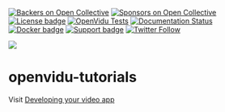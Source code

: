 [![Backers on Open Collective](https://opencollective.com/openvidu/backers/badge.svg)](https://opencollective.com/openvidu#backers) [![Sponsors on Open Collective](https://opencollective.com/openvidu/sponsors/badge.svg)](https://opencollective.com/openvidu#sponsors) [![License badge](https://img.shields.io/badge/license-Apache2-orange.svg)](http://www.apache.org/licenses/LICENSE-2.0)
[![OpenVidu Tests](https://github.com/OpenVidu/openvidu/actions/workflows/openvidu-ce-test.yml/badge.svg)](https://github.com/OpenVidu/openvidu/actions/workflows/openvidu-ce-test.yml)
[![Documentation Status](https://readthedocs.org/projects/openvidu/badge/?version=stable)](https://docs.openvidu.io/en/stable/?badge=stable)
[![Docker badge](https://img.shields.io/docker/pulls/openvidu/openvidu-server-kms.svg)](https://hub.docker.com/r/openvidu/openvidu-server-kms)
[![Support badge](https://img.shields.io/badge/support-sof-yellowgreen.svg)](https://openvidu.discourse.group/)
[![Twitter Follow](https://img.shields.io/twitter/follow/openvidu.svg?style=social)](https://twitter.com/openvidu)

[![][OpenViduLogo]](http://openvidu.io)

openvidu-tutorials
===

Visit [Developing your video app](https://docs.openvidu.io/en/stable/developing-your-video-app/)

[OpenViduLogo]: https://secure.gravatar.com/avatar/5daba1d43042f2e4e85849733c8e5702?s=120
